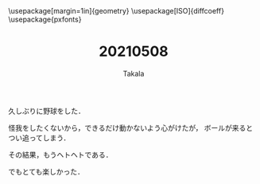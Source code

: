 ﻿---
title: 20210508
yesterday: 20210507
tomorrow: 20210509
days: 498
author: Takala
header-includes:
  - \usepackage[margin=1in]{geometry}
  - \usepackage[ISO]{diffcoeff}
  - \usepackage{pxfonts}
---



久しぶりに野球をした．


怪我をしたくないから，できるだけ動かないよう心がけたが，
ボールが来るとつい追ってしまう．


その結果，もうヘトヘトである．


でもとても楽しかった．

